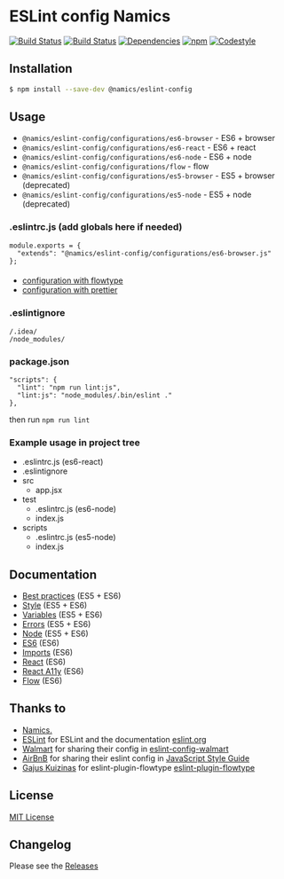 # ESLint config Namics

[![Build Status](https://img.shields.io/travis/namics/eslint-config-namics/master.svg)](https://travis-ci.org/namics/eslint-config-namics)
[![Build Status](https://ci.appveyor.com/api/projects/status/sroqr91h6gjecoqi/branch/master?svg=true)](https://ci.appveyor.com/project/smollweide/eslint-config-namics/branch/master)
[![Dependencies](https://img.shields.io/david/namics/eslint-config-namics/master.svg)](https://david-dm.org/namics/eslint-config-namics)
[![npm](https://img.shields.io/npm/v/@namics/eslint-config.svg)](https://www.npmjs.com/package/@namics/eslint-config)
[![Codestyle](https://img.shields.io/badge/codestyle-namics-green.svg)](https://github.com/namics/eslint-config-namics)

## Installation
```bash
$ npm install --save-dev @namics/eslint-config
```

## Usage
- `@namics/eslint-config/configurations/es6-browser` - ES6 + browser
- `@namics/eslint-config/configurations/es6-react` - ES6 + react
- `@namics/eslint-config/configurations/es6-node` - ES6 + node
- `@namics/eslint-config/configurations/flow` - flow
- `@namics/eslint-config/configurations/es5-browser` - ES5 + browser (deprecated)
- `@namics/eslint-config/configurations/es5-node` - ES5 + node (deprecated)

### .eslintrc.js (add globals here if needed)
```
module.exports = {
  "extends": "@namics/eslint-config/configurations/es6-browser.js"
};
```

####
- [configuration with flowtype](./documentation/with-flow.md)
- [configuration with prettier](./documentation/with-prettier.md)

### .eslintignore
```
/.idea/
/node_modules/
```

### package.json
```
"scripts": {
  "lint": "npm run lint:js",
  "lint:js": "node_modules/.bin/eslint ."
},
```
then run `npm run lint`

### Example usage in project tree
- .eslintrc.js (es6-react)
- .eslintignore
- src
    - app.jsx
- test
    - .eslintrc.js (es6-node)
    - index.js
- scripts
    - .eslintrc.js (es5-node)
    - index.js

## Documentation
- [Best practices](./documentation/best-practices.md) (ES5 + ES6)
- [Style](./documentation/style.md) (ES5 + ES6)
- [Variables](./documentation/variables.md) (ES5 + ES6)
- [Errors](./documentation/errors.md) (ES5 + ES6)
- [Node](./documentation/node.md) (ES5 + ES6)
- [ES6](./documentation/es6.md) (ES6)
- [Imports](./documentation/imports.md) (ES6)
- [React](./documentation/react.md) (ES6)
- [React A11y](./documentation/react-a11y.md) (ES6)
- [Flow](./documentation/flow.md) (ES6)

## Thanks to
* [Namics.](https://www.namics.com/en/)
* [ESLint](https://github.com/eslint/eslint) for ESLint and the documentation [eslint.org](http://eslint.org/)
* [Walmart](https://github.com/walmartlabs) for sharing their config in [eslint-config-walmart](https://github.com/walmartlabs/eslint-config-walmart)
* [AirBnB](https://github.com/airbnb) for sharing their eslint config in [JavaScript Style Guide](https://github.com/airbnb/javascript)
* [Gajus Kuizinas](https://github.com/gajus) for eslint-plugin-flowtype [eslint-plugin-flowtype](https://github.com/gajus/eslint-plugin-flowtype)

## License
[MIT License](./LICENSE)


## Changelog
Please see the [Releases](https://github.com/namics/eslint-config-namics/releases)
